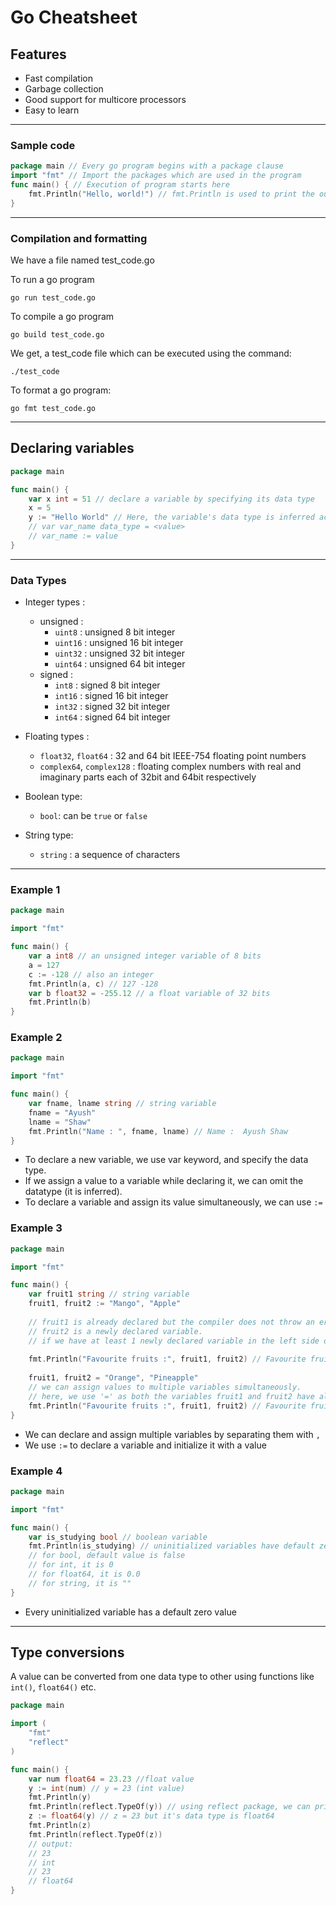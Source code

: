 # Go Cheatsheet

## Features

- Fast compilation
- Garbage collection
- Good support for multicore processors
- Easy to learn

----------
### Sample code

```go
package main // Every go program begins with a package clause
import "fmt" // Import the packages which are used in the program
func main() { // Execution of program starts here
    fmt.Println("Hello, world!") // fmt.Println is used to print the output to the console
}
```
-----------

### Compilation and formatting
We have a file named test_code.go

To run a go program
```shell
go run test_code.go
```

To compile a go program
```shell
go build test_code.go
```
We get, a test_code file which can be executed using the command:
```shell
./test_code
```

To format a go program:
```shell
go fmt test_code.go
```
---
## Declaring variables

```go
package main

func main() {
	var x int = 51 // declare a variable by specifying its data type
	x = 5
	y := "Hello World" // Here, the variable's data type is inferred according to the value
	// var var_name data_type = <value>
	// var_name := value
}
```
-----------
### Data Types 

- Integer types : 

	- unsigned :
		- `uint8` : unsigned 8 bit integer
		- `uint16` : unsigned 16 bit integer
		- `uint32` : unsigned 32 bit integer
		- `uint64` : unsigned 64 bit integer
	- signed :
		- `int8` : signed 8 bit integer
		- `int16` : signed 16 bit integer
		- `int32` : signed 32 bit integer
		- `int64` : signed 64 bit integer

- Floating types :
	- `float32`, `float64` : 32 and 64 bit IEEE-754 floating point numbers
	- `complex64`, `complex128` : floating complex numbers with real and imaginary parts each of 32bit and 64bit respectively
- Boolean type: 
	- `bool`: can be `true` or `false`
- String type:
	- `string` : a sequence of characters
---
### Example 1

```go
package main

import "fmt"

func main() {
	var a int8 // an unsigned integer variable of 8 bits
	a = 127
	c := -128 // also an integer
	fmt.Println(a, c) // 127 -128
	var b float32 = -255.12 // a float variable of 32 bits
	fmt.Println(b)
}
```
### Example 2
```go
package main

import "fmt"

func main() {
	var fname, lname string // string variable
	fname = "Ayush"
	lname = "Shaw"
	fmt.Println("Name : ", fname, lname) // Name :  Ayush Shaw
}

```

- To declare a new variable, we use var keyword, and specify the data type.
- If we assign a value to a variable while declaring it, we can omit the datatype (it is inferred).
- To declare a variable and assign its value simultaneously, we can use `:= `

### Example 3
```go
package main

import "fmt"

func main() {
	var fruit1 string // string variable
	fruit1, fruit2 := "Mango", "Apple" 
	
	// fruit1 is already declared but the compiler does not throw an error because,
	// fruit2 is a newly declared variable.
	// if we have at least 1 newly declared variable in the left side of :=, the compiler won't throw error
	
	fmt.Println("Favourite fruits :", fruit1, fruit2) // Favourite fruits : Mango Apple
	
	fruit1, fruit2 = "Orange", "Pineapple"
	// we can assign values to multiple variables simultaneously. 
	// here, we use '=' as both the variables fruit1 and fruit2 have already been declared
	fmt.Println("Favourite fruits :", fruit1, fruit2) // Favourite fruits : Orange Pineapple
}
```
- We can declare and assign multiple variables by separating them with `,`
- We use `:=` to declare a variable and initialize it with a value

### Example 4
```go
package main

import "fmt"

func main() {
	var is_studying bool // boolean variable
	fmt.Println(is_studying) // uninitialized variables have default zero value
	// for bool, default value is false
	// for int, it is 0
	// for float64, it is 0.0
	// for string, it is ""
}

```
- Every uninitialized variable has a default zero value
----
## Type conversions
A value can be converted from one data type to other using functions like `int()`, `float64()` etc.
```go
package main

import (
	"fmt"
	"reflect"
)

func main() {
	var num float64 = 23.23 //float value
	y := int(num) // y = 23 (int value)
	fmt.Println(y)
	fmt.Println(reflect.TypeOf(y)) // using reflect package, we can print the data type of a variable
	z := float64(y) // z = 23 but it's data type is float64
	fmt.Println(z)
	fmt.Println(reflect.TypeOf(z))
	// output: 
	// 23
	// int
	// 23
	// float64
}

```